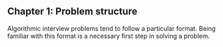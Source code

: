 ## Chapter 1: Problem structure

Algorithmic interview problems tend to follow a particular format. Being familiar with this format is a necessary first step in solving a problem.